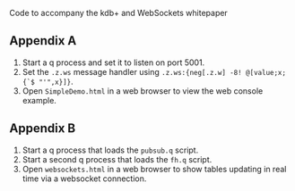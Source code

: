 Code to accompany the kdb+ and WebSockets whitepaper 

Appendix A
----------

1.  Start a q process and set it to listen on port 5001.
2.  Set the `.z.ws` message handler using ``.z.ws:{neg[.z.w] -8! @[value;x;{`$ "'",x}]}``.
3.  Open `SimpleDemo.html` in a web browser to view the web console example.

Appendix B
----------

1.  Start a q process that loads the `pubsub.q` script.
2.  Start a second q process that loads the `fh.q` script.
3.  Open `websockets.html` in a web browser to show tables updating in real time via a websocket connection.
